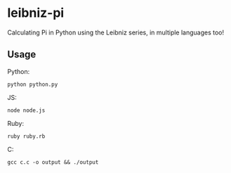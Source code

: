 # leibniz-pi
Calculating Pi in Python using the Leibniz series, in multiple languages too!

## Usage

Python:
```
python python.py
```

JS:
```
node node.js
```

Ruby:
```
ruby ruby.rb
```

C:
```
gcc c.c -o output && ./output
```
